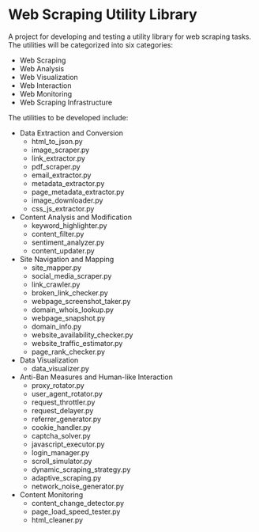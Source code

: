# Web Scraping Utility Library

A project for developing and testing a utility library for web scraping tasks. The utilities will be categorized into six categories:

- Web Scraping
- Web Analysis
- Web Visualization
- Web Interaction
- Web Monitoring
- Web Scraping Infrastructure

The utilities to be developed include:

- Data Extraction and Conversion
    - html_to_json.py
    - image_scraper.py
    - link_extractor.py
    - pdf_scraper.py
    - email_extractor.py
    - metadata_extractor.py
    - page_metadata_extractor.py
    - image_downloader.py
    - css_js_extractor.py
- Content Analysis and Modification
    - keyword_highlighter.py
    - content_filter.py
    - sentiment_analyzer.py
    - content_updater.py
- Site Navigation and Mapping
    - site_mapper.py
    - social_media_scraper.py
    - link_crawler.py
    - broken_link_checker.py
    - webpage_screenshot_taker.py
    - domain_whois_lookup.py
    - webpage_snapshot.py
    - domain_info.py
    - website_availability_checker.py
    - website_traffic_estimator.py
    - page_rank_checker.py
- Data Visualization
    - data_visualizer.py
- Anti-Ban Measures and Human-like Interaction
    - proxy_rotator.py
    - user_agent_rotator.py
    - request_throttler.py
    - request_delayer.py
    - referrer_generator.py
    - cookie_handler.py
    - captcha_solver.py
    - javascript_executor.py
    - login_manager.py
    - scroll_simulator.py
    - dynamic_scraping_strategy.py
    - adaptive_scraping.py
    - network_noise_generator.py
- Content Monitoring
    - content_change_detector.py
    - page_load_speed_tester.py
    - html_cleaner.py

